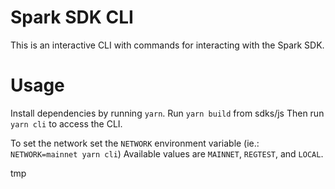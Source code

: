 # Spark SDK CLI

This is an interactive CLI with commands for interacting with the Spark SDK.

# Usage

Install dependencies by running `yarn`. 
Run `yarn build` from sdks/js
Then run `yarn cli` to access the CLI.

To set the network set the `NETWORK` environment variable (ie.: `NETWORK=mainnet yarn cli`)
Available values are `MAINNET`, `REGTEST`, and `LOCAL`. 

tmp
